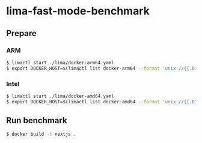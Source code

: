 # lima-fast-mode-benchmark

## Prepare

### ARM
```bash
$ limactl start ./lima/docker-arm64.yaml
$ export DOCKER_HOST=$(limactl list docker-arm64 --format 'unix://{{.Dir}}/sock/docker.sock')
```

### Intel
```bash
$ limactl start ./lima/docker-amd64.yaml
$ export DOCKER_HOST=$(limactl list docker-amd64 --format 'unix://{{.Dir}}/sock/docker.sock')
```


## Run benchmark

```bash
$ docker build -t nextjs .
```